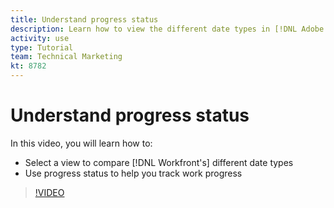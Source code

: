 ```yaml
---
title: Understand progress status
description: Learn how to view the different date types in [!DNL Adobe Workfront] and use progress status to help you track work progress.
activity: use
type: Tutorial
team: Technical Marketing
kt: 8782
---
```

# Understand progress status

In this video, you will learn how to:

* Select a view to compare [!DNL Workfront's] different date types
* Use progress status to help you track work progress

>[!VIDEO](https://video.tv.adobe.com/v/335095/?quality=12)

<!---
Task progress status overview
Definitions for the project, task, and issue dates within Workfront
Project timelines
--->
